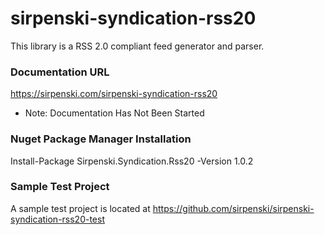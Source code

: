 # sirpenski-syndication-rss20

This library is a RSS 2.0 compliant feed generator and parser. 

<H3>Documentation URL</H3>

<a href="https://sirpenski.com/sirpenski-syndication-rss20" target="_blank">https://sirpenski.com/sirpenski-syndication-rss20</a>
<br>
* Note: Documentation Has Not Been Started

<H3>Nuget Package Manager Installation</H3>

Install-Package Sirpenski.Syndication.Rss20 -Version 1.0.2

<h3>Sample Test Project</h3>

A sample test project is located at <h href="https://github.com/sirpenski/sirpenski-syndication-rss20-test">https://github.com/sirpenski/sirpenski-syndication-rss20-test</a>


